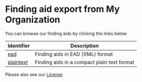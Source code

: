 Finding aid export from My Organization
=======================================

You can browse our finding aids by clicking the links below

Identifier | Description
---------- | ----------- |
| [ead](ead/README.md) | Finding aids in EAD (XML) format |
| [plaintext](plaintext/README.md) | Finding aids in a compact plain text format |



Please also see our [License](LICENSE.md)
